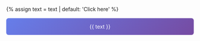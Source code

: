 {% assign text = text | default: 'Click here' %}<div>
<a href="{{ url }}" style="
display: block;
margin: 1rem 0;
text-align: center;
border-radius: 6px;
padding: 14px 28px;
background: linear-gradient(135deg, #667eea 0%, #764ba2 100%);
color: white;
text-decoration: none;
">{{ text }}</a>
</div>